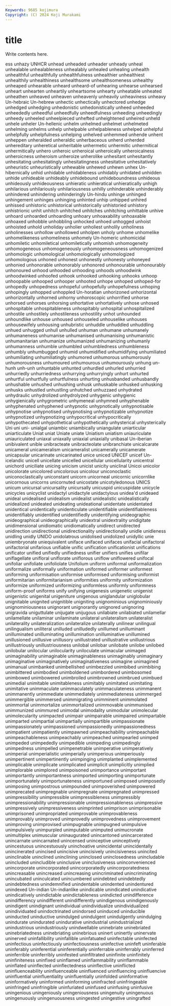 ```yaml
---
Keywords: 9685 kojimura
Copyright: (C) 2024 Koji Murakami
---
```


# title

Write contents here.



ess unhazy UNHCR unhead unheaded unheader unheady unheal unhealable
unhealableness unhealably unhealed unhealing unhealth unhealthful unhealthfully unhealthfulness unhealthier unhealthiest
unhealthily unhealthiness unhealthsome unhealthsomeness unhealthy unheaped unhearable unheard unheard-of unhearing
unhearse unhearsed unheart unhearten unheartily unheartsome unhearty unheatable unheated unheathen
unheaved unheaven unheavenly unheavily unheaviness unheavy Un-hebraic Un-hebrew unhectic unhectically
unhectored unhedge unhedged unhedging unhedonistic unhedonistically unheed unheeded unheededly unheedful
unheedfully unheedfulness unheeding unheedingly unheedy unheeled unheelpieced unhefted unheightened unheired
unheld unhele unheler Un-hellenic unhelm unhelmed unhelmet unhelmeted unhelming unhelms
unhelp unhelpable unhelpableness unhelped unhelpful unhelpfully unhelpfulness unhelping unhelved unhemmed
unhende unhent unheppen unheralded unheraldic unherbaceous unherd unherded unhereditary unheretical
unheritable unhermetic unhermitic unhermitical unhermitically unhero unheroic unheroical unheroically unheroicalness
unheroicness unheroism unheroize unherolike unhesitant unhesitantly unhesitating unhesitatingly unhesitatingness unhesitative
unhesitatively unheuristic unheuristically unhewable unhewed unhewn unhex Un-hibernically unhid unhidable
unhidableness unhidably unhidated unhidden unhide unhideable unhideably unhidebound unhideboundness unhideous
unhideously unhideousness unhieratic unhieratical unhieratically unhigh unhilarious unhilariously unhilariousness unhilly
unhinderable unhinderably unhindered unhindering unhinderingly Un-hindu unhinge unhinged unhingement unhinges
unhinging unhinted unhip unhipped unhired unhissed unhistoric unhistorical unhistorically unhistoried
unhistory unhistrionic unhit unhitch unhitched unhitches unhitching unhittable unhive unhoard
unhoarded unhoarding unhoary unhoaxability unhoaxable unhoaxed unhobble unhobbling unhocked unhoed
unhogged unhoist unhoisted unhold unholiday unholier unholiest unholily unholiness unholinesses
unhollow unhollowed unholpen unholy unhome unhomelike unhomelikeness unhomeliness unhomely Un-homeric
unhomicidal unhomiletic unhomiletical unhomiletically unhomish unhomogeneity unhomogeneous unhomogeneously unhomogeneousness unhomogenized
unhomologic unhomological unhomologically unhomologized unhomologous unhoned unhonest unhonestly unhonesty unhoneyed
unhonied unhonorable unhonorably unhonored unhonourable unhonourably unhonoured unhood unhooded unhooding
unhoods unhoodwink unhoodwinked unhoofed unhook unhooked unhooking unhooks unhoop unhoopable
unhooped unhooper unhooted unhope unhoped unhoped-for unhopedly unhopedness unhopeful unhopefully
unhopefulness unhoping unhopingly unhopped unhoppled Un-horatian unhorizoned unhorizontal unhorizontally unhorned
unhorny unhoroscopic unhorrified unhorse unhorsed unhorses unhorsing unhortative unhortatively unhose
unhosed unhospitable unhospitableness unhospitably unhospital unhospitalized unhostile unhostilely unhostileness unhostility
unhot unhounded unhoundlike unhouse unhoused unhouseled unhouselike unhouses unhousewifely unhousing
unhubristic unhuddle unhuddled unhuddling unhued unhugged unhull unhulled unhuman unhumane
unhumanely unhumaneness unhumanise unhumanised unhumanising unhumanistic unhumanitarian unhumanize unhumanized unhumanizing
unhumanly unhumanness unhumble unhumbled unhumbledness unhumbleness unhumbly unhumbugged unhumid unhumidified
unhumidifying unhumiliated unhumiliating unhumiliatingly unhumored unhumorous unhumorously unhumorousness unhumoured unhumourous
unhumourously unhung un-hunh unh-unh unhuntable unhunted unhurdled unhurled unhurried unhurriedly
unhurriedness unhurrying unhurryingly unhurt unhurted unhurtful unhurtfully unhurtfulness unhurting unhusbanded
unhusbandly unhushable unhushed unhushing unhusk unhuskable unhusked unhusking unhusks unhustled
unhustling unhutched unhuzzaed unhydrated unhydraulic unhydrolized unhydrolyzed unhygenic unhygienic unhygienically
unhygrometric unhymeneal unhymned unhyphenable unhyphenated unhyphened unhypnotic unhypnotically unhypnotisable unhypnotise
unhypnotised unhypnotising unhypnotizable unhypnotize unhypnotized unhypnotizing unhypocritical unhypocritically unhypothecated unhypothetical
unhypothetically unhysterical unhysterically Uni uni uni- unialgal uniambic uniambically uniangulate
uniarticular uniarticulate Uniat uniat Uniate uniate Uniatism uniatism uniauriculate uniauriculated
uniaxal uniaxally uniaxial uniaxially unibasal Un-iberian unibivalent unible unibracteate unibracteolate
unibranchiate unicalcarate unicameral unicameralism unicameralist unicamerally unicamerate unicapsular unicarinate unicarinated
unice uniced UNICEF unicef Un-icelandic unicell unicellate unicelled unicellular unicellularity
unicentral unichord uniciliate unicing unicism unicist unicity uniclinal Unicoi unicolor
unicolorate unicolored unicolorous unicolour uniconoclastic uniconoclastically uniconstant unicorn unicorneal unicornic
unicornlike unicornous unicorns unicornuted unicostate unicotyledonous UNICS unicum unicursal unicursality
unicursally unicuspid unicuspidate unicycle unicycles unicyclist unidactyl unidactyle unidactylous unidea'd
unideaed unideal unidealised unidealism unidealist unidealistic unidealistically unidealized unideated unideating
unideational unidentate unidentated unidentical unidentically unidenticulate unidentifiable unidentifiableness unidentifiably unidentified
unidentifiedly unidentifying unideographic unideographical unideographically unidextral unidextrality unidigitate unidimensional unidiomatic
unidiomatically unidirect unidirected unidirection unidirectional unidirectionality unidirectionally unidle unidleness unidling
unidly UNIDO unidolatrous unidolised unidolized unidyllic unie uniembryonate uniequivalent uniface
unifaced unifaces unifacial unifactoral unifactorial unifarious unifiable unific unification unificationist
unifications unificator unified unifiedly unifiedness unifier unifiers unifies unifilar uniflagellate
unifloral uniflorate uniflorous uniflow uniflowered unifocal unifoliar unifoliate unifoliolate Unifolium
uniform uniformal uniformalization uniformalize uniformally uniformation uniformed uniformer uniformest uniforming
uniformisation uniformise uniformised uniformising uniformist uniformitarian uniformitarianism uniformities uniformity uniformization
uniformize uniformized uniformizing uniformless uniformly uniformness uniform-proof uniforms unify unifying
unigenesis unigenetic unigenist unigenistic unigenital unigeniture unigenous uniglandular uniglobular unignitable
unignited unignitible unigniting unignominious unignominiously unignominiousness unignorant unignorantly unignored unignoring
unigravida uniguttulate unijugate unijugous unilabiate unilabiated unilamellar unilamellate unilaminar unilaminate
unilateral unilateralism unilateralist unilaterality unilateralization unilateralize unilaterally unilinear unilingual unilingualism
uniliteral unilluded unilludedly unillumed unilluminant unilluminated unilluminating unillumination unilluminative unillumined
unillusioned unillusive unillusory unillustrated unillustrative unillustrious unillustriously unillustriousness unilobal unilobar
unilobate unilobe unilobed unilobular unilocular unilocularity uniloculate unimacular unimaged unimaginability
unimaginable unimaginableness unimaginably unimaginary unimaginative unimaginatively unimaginativeness unimagine unimagined unimanual
unimbanked unimbellished unimbezzled unimbibed unimbibing unimbittered unimbodied unimboldened unimbordered unimbosomed
unimbowed unimbowered unimbroiled unimbrowned unimbrued unimbued unimedial unimitable unimitableness unimitably
unimitated unimitating unimitative unimmaculate unimmaculately unimmaculateness unimmanent unimmanently unimmediate unimmediately
unimmediateness unimmerged unimmergible unimmersed unimmigrating unimminent unimmolated unimmortal unimmortalize unimmortalized
unimmovable unimmunised unimmunized unimmured unimodal unimodality unimodular unimolecular unimolecularity unimpacted
unimpair unimpairable unimpaired unimpartable unimparted unimpartial unimpartially unimpartible unimpassionate unimpassionately
unimpassioned unimpassionedly unimpassionedness unimpatient unimpatiently unimpawned unimpeachability unimpeachable unimpeachableness unimpeachably
unimpeached unimpearled unimped unimpeded unimpededly unimpedible unimpeding unimpedingly unimpedness unimpelled
unimpenetrable unimperative unimperatively unimperial unimperialistic unimperially unimperious unimperiously unimpertinent unimpertinently
unimpinging unimplanted unimplemented unimplicable unimplicate unimplicated unimplicit unimplicitly unimplied unimplorable
unimplored unimpoisoned unimportance unimportant unimportantly unimportantness unimported unimporting unimportunate unimportunately
unimportunateness unimportuned unimposed unimposedly unimposing unimpostrous unimpounded unimpoverished unimpowered unimprecated
unimpregnable unimpregnate unimpregnated unimpressed unimpressibility unimpressible unimpressibleness unimpressibly unimpressionability unimpressionable
unimpressionableness unimpressive unimpressively unimpressiveness unimprinted unimprison unimprisonable unimprisoned unimpropriated unimprovable
unimprovableness unimprovably unimproved unimprovedly unimprovedness unimprovement unimproving unimprovised unimpugnable unimpugned
unimpulsive unimpulsively unimpurpled unimputable unimputed unimucronate unimultiplex unimuscular uninaugurated unincantoned
unincarcerated unincarnate unincarnated unincensed uninceptive uninceptively unincestuous unincestuously uninchoative unincidental
unincidentally unincinerated unincised unincisive unincisively unincisiveness unincited uninclinable uninclined uninclining
uninclosed uninclosedness unincludable unincluded unincludible uninclusive uninclusiveness uninconvenienced unincorporate unincorporated
unincorporatedly unincorporatedness unincreasable unincreased unincreasing unincriminated unincriminating unincubated uninculcated unincumbered
unindebted unindebtedly unindebtedness unindemnified unindentable unindented unindentured unindexed Un-indian Un-indianlike
unindicable unindicated unindicative unindicatively unindictable unindictableness unindicted unindifference unindifferency unindifferent
unindifferently unindigenous unindigenously unindigent unindignant unindividual unindividualize unindividualized unindividuated unindoctrinated
unindorsed uninduced uninducible uninducted uninductive unindulged unindulgent unindulgently unindulging unindurate
unindurated unindurative unindustrial unindustrialized unindustrious unindustriously unindwellable uninebriate uninebriated uninebriatedness
uninebriating uninebrious uninert uninertly uninervate uninerved uninfallibility uninfallible uninfatuated uninfectable
uninfected uninfectious uninfectiously uninfectiousness uninfective uninfeft uninferable uninferably uninferential uninferentially
uninferrable uninferrably uninferred uninferrible uninferribly uninfested uninfiltrated uninfinite uninfinitely uninfiniteness
uninfixed uninflamed uninflammability uninflammable uninflated uninflected uninflectedness uninflective uninflicted uninfluenceability
uninfluenceable uninfluenced uninfluencing uninfluencive uninfluential uninfluentiality uninfluentially uninfolded uninformative uninformatively
uninformed uninforming uninfracted uninfringeable uninfringed uninfringible uninfuriated uninfused uninfusing uninfusive
uningenious uningeniously uningeniousness uningenuity uningenuous uningenuously uningenuousness uningested uningestive uningrafted
